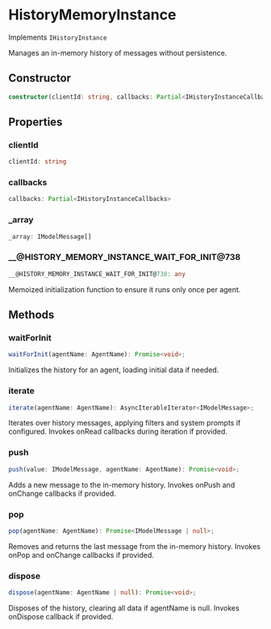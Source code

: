 # HistoryMemoryInstance

Implements `IHistoryInstance`

Manages an in-memory history of messages without persistence.

## Constructor

```ts
constructor(clientId: string, callbacks: Partial<IHistoryInstanceCallbacks>);
```

## Properties

### clientId

```ts
clientId: string
```

### callbacks

```ts
callbacks: Partial<IHistoryInstanceCallbacks>
```

### _array

```ts
_array: IModelMessage[]
```

### __@HISTORY_MEMORY_INSTANCE_WAIT_FOR_INIT@738

```ts
__@HISTORY_MEMORY_INSTANCE_WAIT_FOR_INIT@738: any
```

Memoized initialization function to ensure it runs only once per agent.

## Methods

### waitForInit

```ts
waitForInit(agentName: AgentName): Promise<void>;
```

Initializes the history for an agent, loading initial data if needed.

### iterate

```ts
iterate(agentName: AgentName): AsyncIterableIterator<IModelMessage>;
```

Iterates over history messages, applying filters and system prompts if configured.
Invokes onRead callbacks during iteration if provided.

### push

```ts
push(value: IModelMessage, agentName: AgentName): Promise<void>;
```

Adds a new message to the in-memory history.
Invokes onPush and onChange callbacks if provided.

### pop

```ts
pop(agentName: AgentName): Promise<IModelMessage | null>;
```

Removes and returns the last message from the in-memory history.
Invokes onPop and onChange callbacks if provided.

### dispose

```ts
dispose(agentName: AgentName | null): Promise<void>;
```

Disposes of the history, clearing all data if agentName is null.
Invokes onDispose callback if provided.
